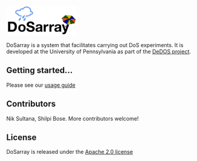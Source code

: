 ![Pax](doc/dosarray_logo.png)

DoSarray is a system that facilitates carrying out DoS experiments.
It is developed at the University of Pennsylvania as part of the [DeDOS project](http://dedos-project.net/).

## Getting started...
Please see our [usage guide](USAGE.md)

## Contributors
Nik Sultana, Shilpi Bose. More contributors welcome!

## License
DoSarray is released under the [Apache 2.0 license](LICENSE)
